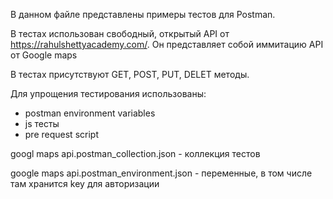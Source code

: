 В данном файле представлены примеры тестов для Postman.

В тестах использован свободный, открытый API от https://rahulshettyacademy.com/.
Он представляет собой иммитацию API от Google maps

В тестах присутствуют GET, POST, PUT, DELET методы.

Для упрощения тестирования использованы:
+ postman environment variables
+ js тесты
+ pre request script

googl maps api.postman_collection.json - коллекция тестов

google maps api.postman_environment.json - переменные, в том числе там хранится key для авторизации


